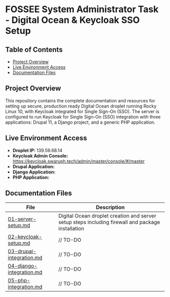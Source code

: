 # FOSSEE System Administrator Task - Digital Ocean & Keycloak SSO Setup

## Table of Contents

- [Project Overview](#project-overview)
- [Live Environment Access](#live-environment-access)
- [Documentation Files](#documentation-files)

## Project Overview

This repository contains the complete documentation and resources for setting up secure, production ready Digital Ocean droplet running Rocky Linux 10, with Keycloak integrated for Single Sign-On (SSO). The server is configured to run Keycloak for Single Sign-On (SSO) integration with three applications: Drupal 11, a Django project, and a generic PHP application.

## Live Environment Access

- **Droplet IP:** 139.59.68.14
- **Keycloak Admin Console:** https://keycloak.swaruph.tech/admin/master/console/#/master
- **Drupal Application:**
- **Django Application:**
- **PHP Application:**

## Documentation Files

| File                                                   | Description                                                                                       |
| ------------------------------------------------------ | ------------------------------------------------------------------------------------------------- |
| [01-server-setup.md](./01-server-setup.md)             | Digital Ocean droplet creation and server setup steps including firewall and package installation |
| [02-keycloak-setup.md](./02-keycloak-setup.md)         | // TO-DO                                                                                          |
| [03-drupal-integration.md](./03-drupal-integration.md) | // TO-DO                                                                                          |
| [04-django-integration.md](./04-django-integration.md) | // TO-DO                                                                                          |
| [05-php-integration.md](./05-php-integration.md)       | // TO-DO                                                                                          |
